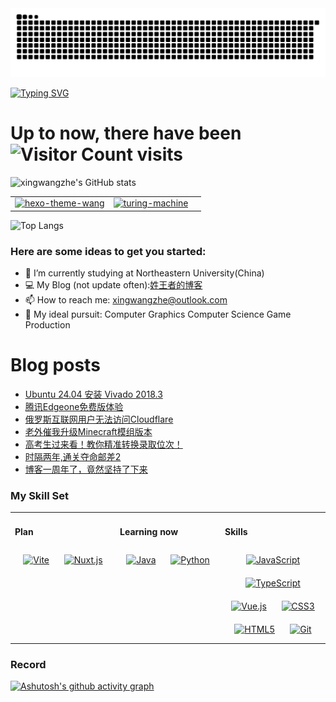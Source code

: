 <!-- snake -->
<picture>
  <source media="(prefers-color-scheme: dark)" srcset="https://github.com/xingwangzhe/xingwangzhe/blob/output/github-snake-dark.svg" />
  <source media="(prefers-color-scheme: light)" srcset="https://github.com/xingwangzhe/xingwangzhe/blob/output/github-snake.svg" />
  <img alt="github-snake" src="github-snake.svg" />
</picture>

[![Typing SVG](https://readme-typing-svg.demolab.com/?lines=emm...;Hello+World+!&center=true&font=Lato&size=32&color=008000)](https://git.io/typing-svg)

# Up to now, there have been ![Visitor Count](https://profile-counter.glitch.me/xingwangzhe/count.svg) visits


![xingwangzhe's GitHub stats](https://github-readme-stats-sigma-ecru.vercel.app/api?username=xingwangzhe&theme=great-gatsby)

| | | |
| --- | --- | --- |
| [![hexo-theme-wang](https://github-readme-stats-sigma-ecru.vercel.app/api/pin/?username=xingwangzhe&theme=great-gatsby&repo=hexo-theme-wang)](https://github.com/xingwangzhe/hexo-theme-wang)   |   [![turing-machine](https://github-readme-stats-sigma-ecru.vercel.app/api/pin/?username=xingwangzhe&theme=great-gatsby&repo=turing_machine)](https://github.com/xingwangzhe/turing_machine)    |

![Top Langs](https://github-readme-stats-sigma-ecru.vercel.app/api/top-langs/?username=xingwangzhe&theme=great-gatsby)

### Here are some ideas to get you started:
- 🌱 I’m currently studying at Northeastern University(China)
- 💻 My Blog (not update often):[姓王者的博客](https://xingwangzhe.github.io)
- 📫 How to reach me: xingwangzhe@outlook.com
- 🔭 My ideal pursuit: Computer Graphics Computer Science Game Production

# Blog posts
<!-- BLOG-POST-LIST:START -->
- [Ubuntu 24.04 安装 Vivado 2018.3](https://xingwangzhe.fun/posts/1a282b79/)
- [腾讯Edgeone免费版体验](https://xingwangzhe.fun/posts/c5742cd5/)
- [俄罗斯互联网用户无法访问Cloudflare](https://xingwangzhe.fun/posts/3a0159f8/)
- [老外催我升级Minecraft模组版本](https://xingwangzhe.fun/posts/f8002f06/)
- [高考生过来看！教你精准转换录取位次！](https://xingwangzhe.fun/posts/1e01bebd/)
- [时隔两年,通关夺命邮差2](https://xingwangzhe.fun/posts/da9b5474/)
- [博客一周年了，竟然坚持了下来](https://xingwangzhe.fun/posts/3bf19d88/)
<!-- BLOG-POST-LIST:END -->

### My Skill Set  
<table><tr>

<td valign="top" width="32%">
  
#### Plan  
<div align="center">  
  <a href="https://vitejs.dev/" target="_blank"><img style="margin: 10px" src="https://cdn.jsdelivr.net/gh/devicons/devicon/icons/vitejs/vitejs-original.svg" alt="Vite" height="45" /></a>
  <a href="https://nuxtjs.org/" target="_blank"><img style="margin: 10px" src="https://cdn.jsdelivr.net/gh/devicons/devicon/icons/nuxtjs/nuxtjs-original.svg" alt="Nuxt.js" height="45" /></a>
</div>
</td>

<td valign="top" width="32%">

#### Learning now
<div align="center">  
  <a href="https://www.java.com/" target="_blank"><img style="margin: 10px" src="https://cdn.jsdelivr.net/gh/devicons/devicon/icons/java/java-original-wordmark.svg" alt="Java" height="45" /></a>
  <a href="https://www.python.org/" target="_blank"><img style="margin: 10px" src="https://cdn.jsdelivr.net/gh/devicons/devicon/icons/python/python-original.svg" alt="Python" height="45" /></a>
</div>

</td>
<td valign="top" width="32%">

#### Skills
<div align="center">
  <a href="https://developer.mozilla.org/en-US/docs/Web/JavaScript" target="_blank"><img style="margin: 10px" src="https://cdn.jsdelivr.net/gh/devicons/devicon/icons/javascript/javascript-original.svg" alt="JavaScript" height="45" /></a>
  <a href="https://www.typescriptlang.org/" target="_blank"><img style="margin: 10px" src="https://cdn.jsdelivr.net/gh/devicons/devicon/icons/typescript/typescript-original.svg" alt="TypeScript" height="45" /></a>
  <a href="https://vuejs.org/" target="_blank"><img style="margin: 10px" src="https://cdn.jsdelivr.net/gh/devicons/devicon/icons/vuejs/vuejs-original-wordmark.svg" alt="Vue.js" height="45" /></a>
  <a href="https://www.w3.org/Style/CSS/" target="_blank"><img style="margin: 10px" src="https://cdn.jsdelivr.net/gh/devicons/devicon/icons/css3/css3-original-wordmark.svg" alt="CSS3" height="45" /></a>
  <a href="https://html.com/" target="_blank"><img style="margin: 10px" src="https://cdn.jsdelivr.net/gh/devicons/devicon/icons/html5/html5-original-wordmark.svg" alt="HTML5" height="45" /></a>
  <a href="https://github.com/" target="_blank"><img style="margin: 10px" src="https://cdn.jsdelivr.net/gh/devicons/devicon/icons/git/git-original.svg" alt="Git" height="45" /></a>

</div>
</td>

</table>

### Record
[![Ashutosh's github activity graph](https://github-readme-activity-graph.vercel.app/graph?username=xingwangzhe&bg_color=FFFFFF&line=008000&height=375&title_color=000000&hide_border=true&color=000000)](https://github.com/ashutosh00710/github-readme-activity-graph)

